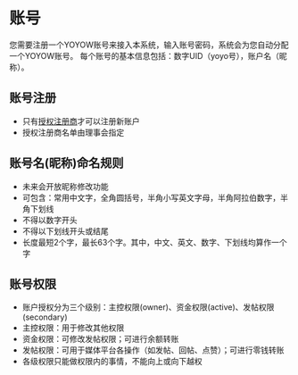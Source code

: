 # 账号
您需要注册一个YOYOW账号来接入本系统，输入账号密码，系统会为您自动分配一个YOYOW账号。
每个账号的基本信息包括：数字UID（yoyo号），账户名（昵称）。

## 账号注册
- 只有[授权注册商](registrar.md)才可以注册新账户
- 授权注册商名单由理事会指定

## 账号名(昵称)命名规则
- 未来会开放昵称修改功能
- 可包含：常用中文字，全角圆括号，半角小写英文字母，半角阿拉伯数字，半角下划线
- 不得以数字开头
- 不得以下划线开头或结尾
- 长度最短2个字，最长63个字。其中，中文、英文、数字、下划线均算作一个字


## 账号权限
- 账户授权分为三个级别：主控权限(owner)、资金权限(active)、发帖权限(secondary)
- 主控权限：用于修改其他权限
- 资金权限：可修改发帖权限；可进行余额转账
- 发帖权限：可用于媒体平台各操作（如发帖、回帖、点赞）；可进行零钱转账
- 各级权限只能做权限内的事情，不能向上或向下越权
